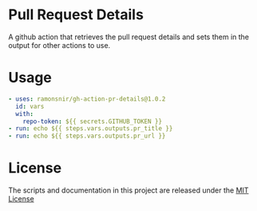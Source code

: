 # Pull Request Details

A github action that retrieves the pull request details and sets them in the output for other actions to use.

# Usage

```yaml
- uses: ramonsnir/gh-action-pr-details@1.0.2
  id: vars
  with:
    repo-token: ${{ secrets.GITHUB_TOKEN }}
- run: echo ${{ steps.vars.outputs.pr_title }}
- run: echo ${{ steps.vars.outputs.pr_url }}
```

# License

The scripts and documentation in this project are released under the [MIT License](LICENSE)
